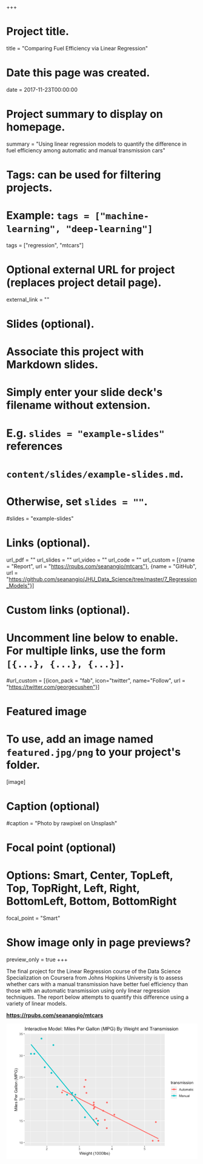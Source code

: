 +++
# Project title.
title = "Comparing Fuel Efficiency via Linear Regression"

# Date this page was created.
date = 2017-11-23T00:00:00

# Project summary to display on homepage.
summary = "Using linear regression models to quantify the difference in fuel efficiency among automatic and manual transmission cars"

# Tags: can be used for filtering projects.
# Example: `tags = ["machine-learning", "deep-learning"]`
tags = ["regression", "mtcars"]

# Optional external URL for project (replaces project detail page).
external_link = ""

# Slides (optional).
#   Associate this project with Markdown slides.
#   Simply enter your slide deck's filename without extension.
#   E.g. `slides = "example-slides"` references 
#   `content/slides/example-slides.md`.
#   Otherwise, set `slides = ""`.
#slides = "example-slides"

# Links (optional).
url_pdf = ""
url_slides = ""
url_video = ""
url_code = ""
url_custom = [{name = "Report", url = "https://rpubs.com/seanangio/mtcars"},
              {name = "GitHub", url = "https://github.com/seanangio/JHU_Data_Science/tree/master/7_Regression_Models"}]


# Custom links (optional).
#   Uncomment line below to enable. For multiple links, use the form `[{...}, {...}, {...}]`.
#url_custom = [{icon_pack = "fab", icon="twitter", name="Follow", url = "https://twitter.com/georgecushen"}]

# Featured image
# To use, add an image named `featured.jpg/png` to your project's folder. 
[image]
  # Caption (optional)
  #caption = "Photo by rawpixel on Unsplash"
  
  # Focal point (optional)
  # Options: Smart, Center, TopLeft, Top, TopRight, Left, Right, BottomLeft, Bottom, BottomRight
  focal_point = "Smart"
  
  # Show image only in page previews?
  preview_only = true
+++

The final project for the Linear Regression course of the Data Science Specialization on Coursera from Johns Hopkins University is to assess whether cars with a manual transmission have better fuel efficiency than those with an automatic transmission using only linear regression techniques. The report below attempts to quantify this difference using a variety of linear models.

**https://rpubs.com/seanangio/mtcars**

![](featured.png)
